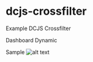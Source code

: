 # dcjs-crossfilter
Example DCJS Crossfilter

Dashboard Dynamic

Sample
![alt text](https://github.com/rclaros/dcjs-crossfilter/blob/master/sample.png)
